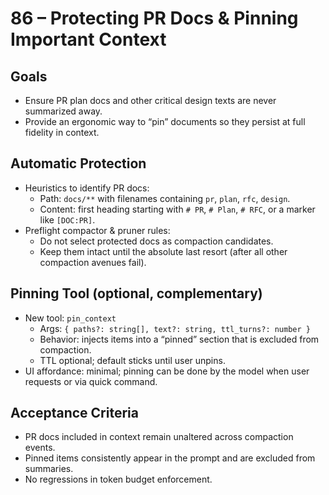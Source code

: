 # 86 – Protecting PR Docs & Pinning Important Context

## Goals
- Ensure PR plan docs and other critical design texts are never summarized away.
- Provide an ergonomic way to “pin” documents so they persist at full fidelity in context.

## Automatic Protection
- Heuristics to identify PR docs:
  - Path: `docs/**` with filenames containing `pr`, `plan`, `rfc`, `design`.
  - Content: first heading starting with `# PR`, `# Plan`, `# RFC`, or a marker like `[DOC:PR]`.
- Preflight compactor & pruner rules:
  - Do not select protected docs as compaction candidates.
  - Keep them intact until the absolute last resort (after all other compaction avenues fail).

## Pinning Tool (optional, complementary)
- New tool: `pin_context`
  - Args: `{ paths?: string[], text?: string, ttl_turns?: number }`
  - Behavior: injects items into a “pinned” section that is excluded from compaction.
  - TTL optional; default sticks until user unpins.
- UI affordance: minimal; pinning can be done by the model when user requests or via quick command.

## Acceptance Criteria
- PR docs included in context remain unaltered across compaction events.
- Pinned items consistently appear in the prompt and are excluded from summaries.
- No regressions in token budget enforcement.

